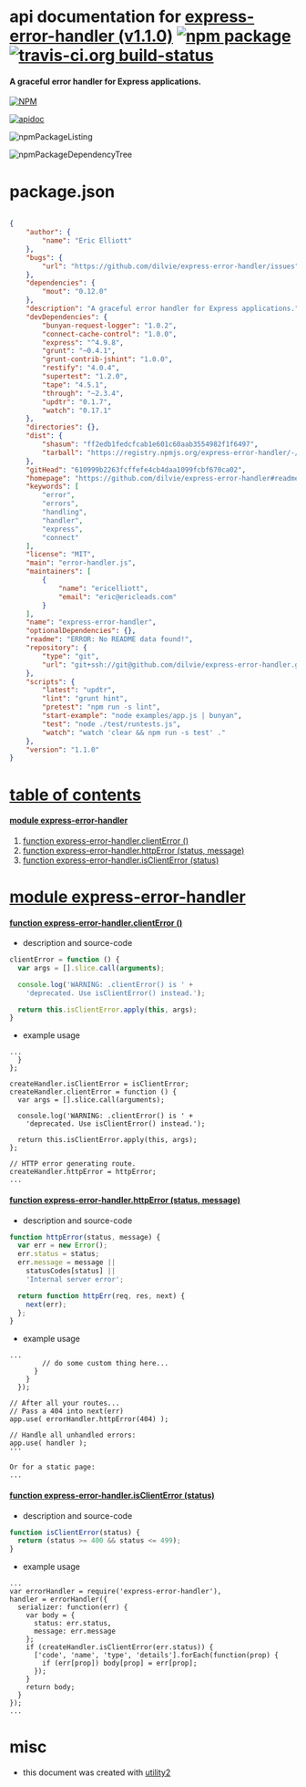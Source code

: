 # api documentation for  [express-error-handler (v1.1.0)](https://github.com/dilvie/express-error-handler#readme)  [![npm package](https://img.shields.io/npm/v/npmdoc-express-error-handler.svg?style=flat-square)](https://www.npmjs.org/package/npmdoc-express-error-handler) [![travis-ci.org build-status](https://api.travis-ci.org/npmdoc/node-npmdoc-express-error-handler.svg)](https://travis-ci.org/npmdoc/node-npmdoc-express-error-handler)
#### A graceful error handler for Express applications.

[![NPM](https://nodei.co/npm/express-error-handler.png?downloads=true)](https://www.npmjs.com/package/express-error-handler)

[![apidoc](https://npmdoc.github.io/node-npmdoc-express-error-handler/build/screenCapture.buildNpmdoc.browser._2Fhome_2Ftravis_2Fbuild_2Fnpmdoc_2Fnode-npmdoc-express-error-handler_2Ftmp_2Fbuild_2Fapidoc.html.png)](https://npmdoc.github.io/node-npmdoc-express-error-handler/build/apidoc.html)

![npmPackageListing](https://npmdoc.github.io/node-npmdoc-express-error-handler/build/screenCapture.npmPackageListing.svg)

![npmPackageDependencyTree](https://npmdoc.github.io/node-npmdoc-express-error-handler/build/screenCapture.npmPackageDependencyTree.svg)



# package.json

```json

{
    "author": {
        "name": "Eric Elliott"
    },
    "bugs": {
        "url": "https://github.com/dilvie/express-error-handler/issues"
    },
    "dependencies": {
        "mout": "0.12.0"
    },
    "description": "A graceful error handler for Express applications.",
    "devDependencies": {
        "bunyan-request-logger": "1.0.2",
        "connect-cache-control": "1.0.0",
        "express": "^4.9.8",
        "grunt": "~0.4.1",
        "grunt-contrib-jshint": "1.0.0",
        "restify": "4.0.4",
        "supertest": "1.2.0",
        "tape": "4.5.1",
        "through": "~2.3.4",
        "updtr": "0.1.7",
        "watch": "0.17.1"
    },
    "directories": {},
    "dist": {
        "shasum": "ff2edb1fedcfcab1e601c60aab3554982f1f6497",
        "tarball": "https://registry.npmjs.org/express-error-handler/-/express-error-handler-1.1.0.tgz"
    },
    "gitHead": "610999b2263fcffefe4cb4daa1099fcbf670ca02",
    "homepage": "https://github.com/dilvie/express-error-handler#readme",
    "keywords": [
        "error",
        "errors",
        "handling",
        "handler",
        "express",
        "connect"
    ],
    "license": "MIT",
    "main": "error-handler.js",
    "maintainers": [
        {
            "name": "ericelliott",
            "email": "eric@ericleads.com"
        }
    ],
    "name": "express-error-handler",
    "optionalDependencies": {},
    "readme": "ERROR: No README data found!",
    "repository": {
        "type": "git",
        "url": "git+ssh://git@github.com/dilvie/express-error-handler.git"
    },
    "scripts": {
        "latest": "updtr",
        "lint": "grunt hint",
        "pretest": "npm run -s lint",
        "start-example": "node examples/app.js | bunyan",
        "test": "node ./test/runtests.js",
        "watch": "watch 'clear && npm run -s test' ."
    },
    "version": "1.1.0"
}
```



# <a name="apidoc.tableOfContents"></a>[table of contents](#apidoc.tableOfContents)

#### [module express-error-handler](#apidoc.module.express-error-handler)
1.  [function <span class="apidocSignatureSpan">express-error-handler.</span>clientError ()](#apidoc.element.express-error-handler.clientError)
1.  [function <span class="apidocSignatureSpan">express-error-handler.</span>httpError (status, message)](#apidoc.element.express-error-handler.httpError)
1.  [function <span class="apidocSignatureSpan">express-error-handler.</span>isClientError (status)](#apidoc.element.express-error-handler.isClientError)



# <a name="apidoc.module.express-error-handler"></a>[module express-error-handler](#apidoc.module.express-error-handler)

#### <a name="apidoc.element.express-error-handler.clientError"></a>[function <span class="apidocSignatureSpan">express-error-handler.</span>clientError ()](#apidoc.element.express-error-handler.clientError)
- description and source-code
```javascript
clientError = function () {
  var args = [].slice.call(arguments);

  console.log('WARNING: .clientError() is ' +
    'deprecated. Use isClientError() instead.');

  return this.isClientError.apply(this, args);
}
```
- example usage
```shell
...
  }
};

createHandler.isClientError = isClientError;
createHandler.clientError = function () {
  var args = [].slice.call(arguments);

  console.log('WARNING: .clientError() is ' +
    'deprecated. Use isClientError() instead.');

  return this.isClientError.apply(this, args);
};

// HTTP error generating route.
createHandler.httpError = httpError;
...
```

#### <a name="apidoc.element.express-error-handler.httpError"></a>[function <span class="apidocSignatureSpan">express-error-handler.</span>httpError (status, message)](#apidoc.element.express-error-handler.httpError)
- description and source-code
```javascript
function httpError(status, message) {
  var err = new Error();
  err.status = status;
  err.message = message ||
    statusCodes[status] ||
    'Internal server error';

  return function httpErr(req, res, next) {
    next(err);
  };
}
```
- example usage
```shell
...
        // do some custom thing here...
      }
    }
  });

// After all your routes...
// Pass a 404 into next(err)
app.use( errorHandler.httpError(404) );

// Handle all unhandled errors:
app.use( handler );
'''

Or for a static page:
...
```

#### <a name="apidoc.element.express-error-handler.isClientError"></a>[function <span class="apidocSignatureSpan">express-error-handler.</span>isClientError (status)](#apidoc.element.express-error-handler.isClientError)
- description and source-code
```javascript
function isClientError(status) {
  return (status >= 400 && status <= 499);
}
```
- example usage
```shell
...
var errorHandler = require('express-error-handler'),
handler = errorHandler({
  serializer: function(err) {
    var body = {
      status: err.status,
      message: err.message
    };
    if (createHandler.isClientError(err.status)) {
      ['code', 'name', 'type', 'details'].forEach(function(prop) {
        if (err[prop]) body[prop] = err[prop];
      });
    }
    return body;
  }
});
...
```



# misc
- this document was created with [utility2](https://github.com/kaizhu256/node-utility2)
